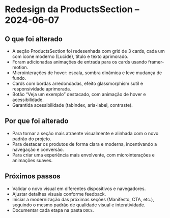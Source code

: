 # Redesign da ProductsSection – 2024-06-07

## O que foi alterado
- A seção ProductsSection foi redesenhada com grid de 3 cards, cada um com ícone moderno (Lucide), título e texto aprimorado.
- Foram adicionadas animações de entrada para os cards usando framer-motion.
- Microinterações de hover: escala, sombra dinâmica e leve mudança de fundo.
- Cards com bordas arredondadas, efeito glassmorphism sutil e responsividade aprimorada.
- Botão “Veja um exemplo” destacado, com animação de hover e acessibilidade.
- Garantida acessibilidade (tabIndex, aria-label, contraste).

## Por que foi alterado
- Para tornar a seção mais atraente visualmente e alinhada com o novo padrão do projeto.
- Para destacar os produtos de forma clara e moderna, incentivando a navegação e conversão.
- Para criar uma experiência mais envolvente, com microinterações e animações suaves.

## Próximos passos
- Validar o novo visual em diferentes dispositivos e navegadores.
- Ajustar detalhes visuais conforme feedback.
- Iniciar a modernização das próximas seções (Manifesto, CTA, etc.), seguindo o mesmo padrão de qualidade visual e interatividade.
- Documentar cada etapa na pasta `DOCS`. 